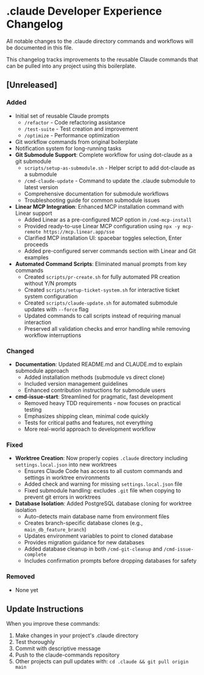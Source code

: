 # .claude Developer Experience Changelog

All notable changes to the .claude directory commands and workflows will be documented in this file.

This changelog tracks improvements to the reusable Claude commands that can be pulled into any project using this boilerplate.

## [Unreleased]

### Added
- Initial set of reusable Claude prompts
  - `/refactor` - Code refactoring assistance
  - `/test-suite` - Test creation and improvement
  - `/optimize` - Performance optimization
- Git workflow commands from original boilerplate
- Notification system for long-running tasks
- **Git Submodule Support**: Complete workflow for using dot-claude as a git submodule
  - `scripts/setup-as-submodule.sh` - Helper script to add dot-claude as a submodule
  - `/cmd-claude-update` - Command to update the .claude submodule to latest version
  - Comprehensive documentation for submodule workflows
  - Troubleshooting guide for common submodule issues
- **Linear MCP Integration**: Enhanced MCP installation command with Linear support
  - Added Linear as a pre-configured MCP option in `/cmd-mcp-install`
  - Provided ready-to-use Linear MCP configuration using `npx -y mcp-remote https://mcp.linear.app/sse`
  - Clarified MCP installation UI: spacebar toggles selection, Enter proceeds
  - Added pre-configured server commands section with Linear and Git examples
- **Automated Command Scripts**: Eliminated manual prompts from key commands
  - Created `scripts/pr-create.sh` for fully automated PR creation without Y/N prompts
  - Created `scripts/setup-ticket-system.sh` for interactive ticket system configuration
  - Created `scripts/claude-update.sh` for automated submodule updates with `--force` flag
  - Updated commands to call scripts instead of requiring manual interaction
  - Preserved all validation checks and error handling while removing workflow interruptions

### Changed
- **Documentation**: Updated README.md and CLAUDE.md to explain submodule approach
  - Added installation methods (submodule vs direct clone)
  - Included version management guidelines
  - Enhanced contribution instructions for submodule users
- **cmd-issue-start**: Streamlined for pragmatic, fast development
  - Removed heavy TDD requirements - now focuses on practical testing
  - Emphasizes shipping clean, minimal code quickly
  - Tests for critical paths and features, not everything
  - More real-world approach to development workflow

### Fixed
- **Worktree Creation**: Now properly copies `.claude` directory including `settings.local.json` into new worktrees
  - Ensures Claude Code has access to all custom commands and settings in worktree environments
  - Added check and warning for missing `settings.local.json` file
  - Fixed submodule handling: excludes `.git` file when copying to prevent git errors in worktrees
- **Database Isolation**: Added PostgreSQL database cloning for worktree isolation
  - Auto-detects main database name from environment files
  - Creates branch-specific database clones (e.g., `main_db_feature_branch`)
  - Updates environment variables to point to cloned database
  - Provides migration guidance for new databases
  - Added database cleanup in both `/cmd-git-cleanup` and `/cmd-issue-complete`
  - Includes confirmation prompts before dropping databases for safety

### Removed
- None yet

## Update Instructions

When you improve these commands:
1. Make changes in your project's .claude directory
2. Test thoroughly
3. Commit with descriptive message
4. Push to the claude-commands repository
5. Other projects can pull updates with: `cd .claude && git pull origin main`